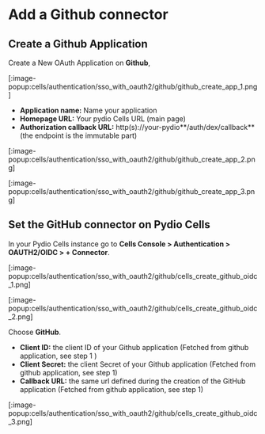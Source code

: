 # Add a Github connector

## Create a Github Application

Create a New OAuth Application on **Github**,

[:image-popup:cells/authentication/sso_with_oauth2/github/github_create_app_1.png]

- **Application name:** Name your application
- **Homepage URL:** Your pydio Cells URL (main page)
- **Authorization callback URL:** http(s)://your-pydio**/auth/dex/callback** (the endpoint is the immutable part)

[:image-popup:cells/authentication/sso_with_oauth2/github/github_create_app_2.png]

[:image-popup:cells/authentication/sso_with_oauth2/github/github_create_app_3.png]

## Set the GitHub connector on Pydio Cells

In your Pydio Cells instance go to **Cells Console > Authentication > OAUTH2/OIDC > + Connector**.

[:image-popup:cells/authentication/sso_with_oauth2/github/cells_create_github_oidc_1.png]

[:image-popup:cells/authentication/sso_with_oauth2/github/cells_create_github_oidc_2.png]

Choose **GitHub**.

- **Client ID:** the client ID of your Github application (Fetched from github application, see step 1 )
- **Client Secret:** the client Secret of your Github application (Fetched from github application, see step 1)
- **Callback URL:** the same url defined during the creation of the GitHub application (Fetched from github application, see step 1)

[:image-popup:cells/authentication/sso_with_oauth2/github/cells_create_github_oidc_3.png]